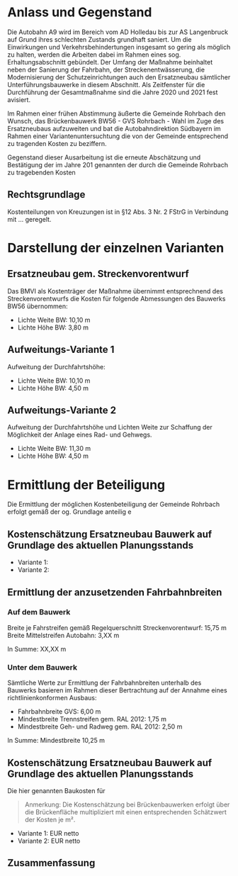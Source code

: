 # Anlass und Gegenstand

Die Autobahn A9 wird im Bereich vom AD Holledau bis zur AS Langenbruck auf Grund ihres schlechten Zustands grundhaft saniert. Um die Einwirkungen und Verkehrsbehindertungen insgesamt so gering als möglich zu halten, werden die Arbeiten dabei im Rahmen eines sog. Erhaltungsabschnitt gebündelt. Der Umfang der Maßnahme beinhaltet neben der Sanierung der Fahrbahn, der Streckenentwässerung, die Modernisierung der Schutzeinrichtungen auch den Ersatzneubau sämtlicher Unterführungsbauwerke in diesem Abschnitt. Als Zeitfenster für die Durchführung der Gesamtmaßnahme sind die Jahre 2020 und 2021 fest avisiert.

Im Rahmen einer frühen Abstimmung äußerte die Gemeinde Rohrbach den Wunsch, das Brückenbauwerk BW56 - GVS Rohrbach - Wahl im Zuge des Ersatzneubaus aufzuweiten und bat die Autobahndirektion Südbayern im Rahmen einer Variantenuntersuchtung die von der Gemeinde entsprechend zu tragenden Kosten zu beziffern.

Gegenstand dieser Ausarbeitung ist die erneute Abschätzung und Bestätigung der im Jahre 201 genannten der durch die Gemeinde Rohrbach zu tragebenden Kosten


## Rechtsgrundlage

Kostenteilungen von Kreuzungen ist in §12 Abs. 3 Nr. 2 FStrG in Verbindung mit ... geregelt.

# Darstellung der einzelnen Varianten

## Ersatzneubau gem. Streckenvorentwurf

Das BMVI als Kostenträger der Maßnahme übernimmt entsprechnend des Streckenvorentwurfs die Kosten für folgende Abmessungen des Bauwerks BW56 übernommen:

* Lichte Weite BW: 10,10 m
* Lichte Höhe BW: 3,80 m

## Aufweitungs-Variante 1

Aufweitung der Durchfahrtshöhe:

* Lichte Weite BW: 10,10 m
* Lichte Höhe BW: 4,50 m

## Aufweitungs-Variante 2

Aufweitung der Durchfahrtshöhe und Lichten Weite zur Schaffung der Möglichkeit der Anlage eines Rad- und Gehwegs.

* Lichte Weite BW: 11,30 m
* Lichte Höhe BW: 4,50 m

# Ermittlung der Beteiligung

Die Ermittlung der möglichen Kostenbeteiligung der Gemeinde Rohrbach erfolgt gemäß der og. Grundlage anteilig e

## Kostenschätzung Ersatzneubau Bauwerk auf Grundlage des aktuellen Planungsstands

- Variante 1:
- Variante 2:

## Ermittlung der anzusetzenden Fahrbahnbreiten

### Auf dem Bauwerk

Breite je Fahrstreifen gemäß Regelquerschnitt Streckenvorentwurf: 15,75 m
Breite Mittelstreifen Autobahn: 3,XX m

In Summe: XX,XX m

### Unter dem Bauwerk

Sämtliche Werte zur Ermittlung der Fahrbahnbreiten unterhalb des Bauwerks basieren im Rahmen dieser Bertrachtung auf der Annahme eines richtlinienkonformen Ausbaus:

* Fahrbahnbreite GVS: 6,00 m
* Mindestbreite Trennstreifen gem. RAL 2012: 1,75 m
* Mindestbreite Geh- und Radweg gem. RAL 2012: 2,50 m

In Summe: Mindestbreite 10,25 m

## Kostenschätzung Ersatzneubau Bauwerk auf Grundlage des aktuellen Planungsstands

Die hier genannten Baukosten für 

> Anmerkung: Die Kostenschätzung bei Brückenbauwerken erfolgt über die Brückenfläche multipliziert mit einen entsprechenden Schätzwert der Kosten je m².

- Variante 1: EUR netto
- Variante 2: EUR netto

## Zusammenfassung
